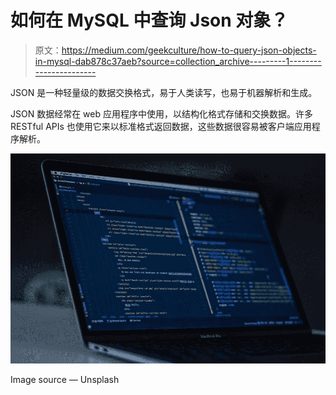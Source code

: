 # 如何在 MySQL 中查询 Json 对象？

> 原文：<https://medium.com/geekculture/how-to-query-json-objects-in-mysql-dab878c37aeb?source=collection_archive---------1----------------------->

JSON 是一种轻量级的数据交换格式，易于人类读写，也易于机器解析和生成。

JSON 数据经常在 web 应用程序中使用，以结构化格式存储和交换数据。许多 RESTful APIs 也使用它来以标准格式返回数据，这些数据很容易被客户端应用程序解析。

![](img/dbf224226b0a9568ca7a5a875a78ba25.png)

Image source — Unsplash